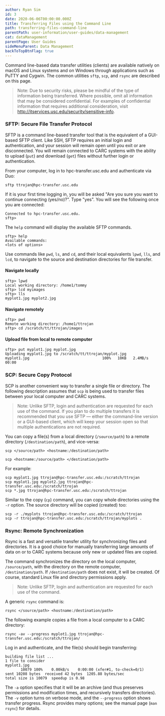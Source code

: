 ```yaml
---
author: Ryan Sim
id: 3
date: 2020-06-06T00:00:00.000Z
title: Transferring Files using the Command Line
path: transferring-files-command-line
parentPath: user-information/user-guides/data-management
cat: dataManagement
parentPage: User Guides
sideMenuParent: Data Management
backToTopBtnFlag: true
---
```


Command line-based data transfer utilities (clients) are available natively on macOS and Linux systems and on Windows through applications such as PuTTY and Cygwin. The common utilities `sftp`, `scp`, and `rsync` are described on this page.

> Note: Due to security risks, please be mindful of the type of information being transferred. Where possible, omit all information that may be considered confidential. For examples of confidential information that requires additional consideration, visit http://itservices.usc.edu/security/sensitive-info.

### SFTP: Secure File Transfer Protocol

SFTP is a command line-based transfer tool that is the equivalent of a GUI-based SFTP client. Like SSH, SFTP requires an initial login and authentication, and your session will remain open until you exit or are disconnected. You will remain connected to CARC systems with the ability to upload (`put`) and download (`get`) files without further login or authentication.

From your computer, log in to hpc-transfer.usc.edu and authenticate via Duo:

```
sftp ttrojan@hpc-transfer.usc.edu
```

If it is your first time logging in, you will be asked "Are you sure you want to continue connecting (yes/no)?". Type "yes". You will see the following once you are connected:

```
Connected to hpc-transfer.usc.edu.
sftp>
```

The `help` command will display the available SFTP commands.

```
sftp> help
Available commands:
<lots of options>
```

Use commands like `pwd`, `ls`, and `cd`, and their local equivalents `lpwd`, `lls`, and `lcd`, to navigate to the source and destination directories for file transfer.

#### Navigate locally

```
sftp> lpwd
Local working directory: /home1/tommy
sftp> lcd myimages
sftp> lls
myplot1.jpg myplot2.jpg
```

#### Navigate remotely

```
sftp> pwd
Remote working directory: /home1/ttrojan
sftp> cd /scratch/tt/ttrojan/images
```

#### Upload file from local to remote computer

```
sftp> put myplot1.jpg myplot.jpg
Uploading myplot1.jpg to /scratch/tt/ttrojan/myplot.jpg
myplot1.jpg                                 100%   10KB   2.4MB/s   00:00    
```

### SCP: Secure Copy Protocol

SCP is another convenient way to transfer a single file or directory. The following description assumes that `scp` is being used to transfer files between your local computer and CARC systems.

> Note: Unlike SFTP, login and authentication are requested for each use of the command. If you plan to do multiple transfers it is recommended that you use SFTP — either the command-line version or a GUI-based client, which will keep your session open so that multiple authentications are not required.

You can copy a file(s) from a local directory (`/source/path`) to a remote directory (`/destination/path`), and vice-versa:

```
scp </source/path> <hostname:/destination/path>

scp <hostname:/source/path> </destination/path>
```

For example:

```
scp myplot1.jpg ttrojan@hpc-transfer.usc.edu:/scratch/ttrojan
scp myplot1.jpg myplot2.jpg ttrojan@hpc-transfer.usc.edu:/scratch/ttrojan
scp *.jpg ttrojan@hpc-transfer.usc.edu:/scratch/ttrojan
```

Similar to the copy (`cp`) command, you can copy whole directories using the `-r` option. The source directory will be copied (created) too:

```
scp -r ./myplots ttrojan@hpc-transfer.usc.edu:/scratch/ttrojan
scp -r ttrojan@hpc-transfer.usc.edu:/scratch/ttrojan/myplots .
```

### Rsync: Remote Synchronization

Rsync is a fast and versatile transfer utility for synchronizing files and directories. It is a good choice for manually transferring large amounts of data on or to CARC systems because only new or updated files are copied.

The command synchronizes the directory on the local computer, `/source/path`, with the directory on the remote computer, `/destination/path`. If `/destination/path` does not exist, it will be created. Of course, standard Linux file and directory permissions apply.

>Note: Unlike SFTP, login and authentication are requested for each use of the command.

A generic `rsync` command is:

```
rsync </source/path> <hostname:/destination/path>
```

The following example copies a file from a local computer to a CARC directory:

```
rsync -av --progress myplot1.jpg ttrojan@hpc-transfer.usc.edu:/scratch/ttrojan/
```

Log in and authenticate, and the file(s) should begin transferring:

```
building file list ...
1 file to consider
myplot1.jpg
       10079 100%    0.00kB/s    0:00:00 (xfer#1, to-check=0/1)
sent 10208 bytes  received 42 bytes  1205.88 bytes/sec
total size is 10079  speedup is 0.98
```

The `-a` option specifies that it will be an archive (and thus preserves permissions and modification times, and recursively transfers directories). The `-v` option turns on verbose mode, and the `--progress` option shows transfer progress. Rsync provides many options; see the manual page (`man rsync`) for details.
